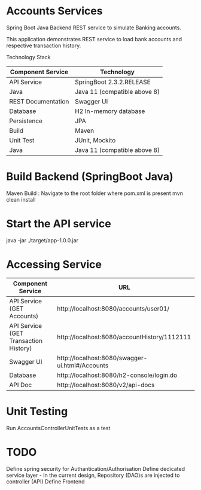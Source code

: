 # Accounts Services

Spring Boot Java Backend REST service to simulate Banking accounts.

This application demonstrates REST service to load bank accounts and respective transaction history.

Technology Stack

Component Service  | Technology
------------- | -------------
API Service  | SpringBoot 2.3.2.RELEASE
Java  | Java 11 (compatible above 8)
REST Documentation   | Swagger UI
Database  | H2 In-memory database
Persistence  | JPA
Build  | Maven
Unit Test  | JUnit, Mockito
Java  | Java 11 (compatible above 8)


# Build Backend (SpringBoot Java)
Maven Build : Navigate to the root folder where pom.xml is present 
mvn clean install


# Start the API service
java -jar ./target/app-1.0.0.jar


# Accessing Service

Component Service  | URL
------------- | -------------
API Service (GET Accounts)  | http://localhost:8080/accounts/user01/
API Service (GET Transaction History) | http://localhost:8080/accountHistory/1112111 | Where account can be any valid account
Swagger UI   | http://localhost:8080/swagger-ui.html#/Accounts
Database  | http://localhost:8080/h2-console/login.do | user name=sa and no password
API Doc  | http://localhost:8080/v2/api-docs

# Unit Testing

Run AccountsControllerUnitTests as a test  

# TODO

Define spring security for Authantication/Authorisation
Define dedicated service layer - In the current design, Repository (DAO)s are injected to controller (API)
Define Frontend